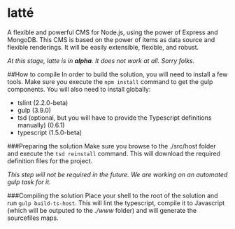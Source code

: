# latté
A flexible and powerful CMS for Node.js, using the power of Express and MongoDB.
This CMS is based on the power of items as data source and flexible renderings.
It will be easily extensible, flexible, and robust.

*At this stage, latte is in __alpha__. It does not work at all. Sorry folks.*

##How to compile
In order to build the solution, you will need to install a few tools. Make sure you execute the `npm install` command to get the gulp components. You will also need to install globally:
- tslint (2.2.0-beta)
- gulp (3.9.0)
- tsd (optional, but you will have to provide the Typescript definitions manually) (0.6.1)
- typescript (1.5.0-beta)

###Preparing the solution
Make sure you browse to the ./src/host folder and execute the `tsd reinstall` command. This will download the required definition files for the project.

*This step will not be required in the future. We are working on an automated gulp task for it.*

###Compiling the solution
Place your shell to the root of the solution and run `gulp build-ts-host`. This will lint the typescript, compile it to Javascript (which will be outputed to the *./www* folder)
and will generate the sourcefiles maps.
